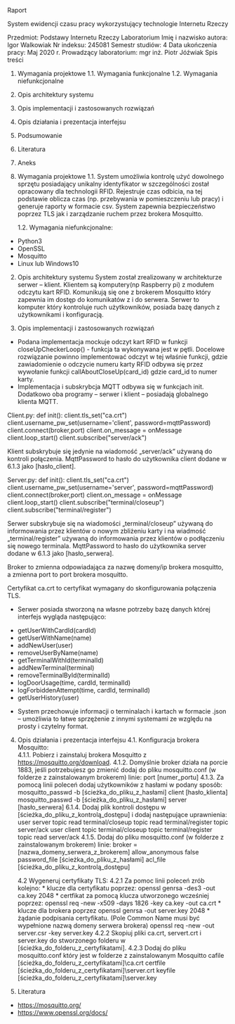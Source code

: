 Raport



System ewidencji czasu pracy
wykorzystujący technologie Internetu Rzeczy














Przedmiot:	Podstawy Internetu Rzeczy
	Laboratorium
Imię i nazwisko autora:	Igor Walkowiak
Nr indeksu:	245081
Semestr studiów:	4
Data ukończenia pracy:	Maj 2020 r.
Prowadzący laboratorium:	mgr inż. Piotr Jóźwiak
Spis treści

1. Wymagania projektowe
	1.1. Wymagania funkcjonalne
	1.2. Wymagania niefunkcjonalne
2. Opis architektury systemu
3. Opis implementacji i zastosowanych rozwiązań
4. Opis działania i prezentacja interfejsu
5. Podsumowanie
6. Literatura
7. Aneks


































1. Wymagania projektowe
	1.1. System umożliwia kontrolę użyć dowolnego sprzętu posiadający unikalny identyfikator w szczególności został opracowany dla technologii RFID. Rejestruje czas odbicia, na tej podstawie oblicza czas (np. przebywania w pomieszczeniu lub pracy) i generuje raporty w formacie csv. System zapewnia bezpieczeństwo poprzez TLS jak i zarządzanie ruchem przez brokera Mosquitto.

	1.2. Wymagania niefunkcjonalne:
* Python3
* OpenSSL
* Mosquitto
* Linux lub Windows10

2. Opis architektury systemu
System został zrealizowany w architekturze serwer – klient. Klientem są komputery(np Raspberry pi) z modułem odczytu kart RFID. Komunikują się one z brokerem Mosquitto który zapewnia im dostęp do komunikatów z i do serwera. Serwer to komputer który kontroluje ruch użytkowników, posiada bazę danych z użytkownikami i konfiguracją. 

3. Opis implementacji i zastosowanych rozwiązań
* Podana implementacja mockuje odczyt kart RFID w funkcji  closeUpCheckerLoop() - funkcja ta wykonywana jest w pętli. Docelowe rozwiązanie powinno implementować odczyt w tej właśnie funkcji, gdzie zawiadomienie o odczycie numeru karty RFID odbywa się przez wywołanie funkcji callAboutCloseUp(card_id) gdzie card_id to numer karty.
* Implementacja i subskrybcja MQTT odbywa się w funkcjach init. Dodatkowo oba programy – serwer i klient – posiadają globalnego klienta MQTT.

Client.py:
	def init():
 	   client.tls_set("ca.crt")
	    client.username_pw_set(username='client', password=mqttPassword)
	    client.connect(broker,port)
	    client.on_message = onMessage
	    client.loop_start()
	    client.subscribe("server/ack")

Klient subskrybuje się jedynie na wiadomość „server/ack” używaną do kontroli połączenia. MqttPassword to hasło do użytkownika client dodane w 6.1.3 jako [hasło_client].

Server.py:
	def init():
	    client.tls_set("ca.crt")
	    client.username_pw_set(username='server', password=mqttPassword)
	    client.connect(broker,port)
	    client.on_message = onMessage
	    client.loop_start()
	    client.subscribe("terminal/closeup")
	    client.subscribe("terminal/register")

Serwer subskrybuje się na wiadomości „terminal/closeup” używaną do informowania przez klientów o nowym zbliżeniu karty i na wiadmość „terminal/register” używaną do informowania przez klientów o podłączeniu się nowego terminala. MqttPassword to hasło do użytkownika server dodane w 6.1.3 jako [hasło_serwera].

Broker to zmienna odpowiadająca za nazwę domeny/ip brokera mosquitto, a zmienna port to port brokera mosquitto.

Certyfikat ca.crt to certyfikat wymagany do skonfigurowania połączenia TLS.

* Serwer posiada stworzoną na własne potrzeby bazę danych której interfejs wygląda następująco:
- getUserWithCardId(cardId)
- getUserWithName(name)
- addNewUser(user)
- removeUserByName(name)
- getTerminalWithId(terminalId)
- addNewTerminal(terminal)
- removeTerminalById(terminalId)
- logDoorUsage(time, cardId, terminalId)
- logForbiddenAttempt(time, cardId, terminalId)
- getUserHistory(user)
* System przechowuje informacji o terminalach i kartach w formacie .json – umożliwia to łatwe sprzężenie z innymi systemami ze względu na prosty i czytelny format.

4. Opis działania i prezentacja interfejsu
	4.1. Konfiguracja brokera Mosquitto:	
		4.1.1. Pobierz i zainstaluj brokera Mosquitto z https://mosquitto.org/download.
		4.1.2. Domyślnie broker działa na porcie 1883, jeśli potrzebujesz go zmienić dodaj do pliku mosquitto.conf (w folderze z zainstalowanym brokerem) linie:
			port [numer_portu]
		4.1.3. Za pomocą linii poleceń dodaj użytkowników z hasłami w podany sposób:
			mosquitto_passwd -b [ścieżka_do_pliku_z_hasłami] client [hasło_klienta]
			mosquitto_passwd -b [ścieżka_do_pliku_z_hasłami] server [hasło_serwera]
		6.1.4. Dodaj plik kontroli dostępu w [ścieżka_do_pliku_z_kontrolą_dostępu] i dodaj następujące uprawnienia:
			user server
			topic read terminal/closeup
			topic read terminal/register
			topic server/ack
			user client
			topic terminal/closeup
			topic terminal/register
			topic read server/ack
		4.1.5. Dodaj do pliku mosquitto.conf (w folderze z zainstalowanym brokerem) linie:
			broker = [nazwa_domeny_serwera_z_brokerem]
			allow_anonymous false
			password_file [ścieżka_do_pliku_z_hasłami]
			acl_file [ścieżka_do_pliku_z_kontrolą_dostępu]

	4.2 Wygeneruj certyfikaty TLS:
		4.2.1 Za pomoc linii poleceń zrób kolejno:
		* klucze dla certyfikatu poprzez:
			openssl genrsa -des3 -out ca.key 2048
		* certfikat za pomocą klucza utworzonego wcześniej poprzez:
			openssl req -new -x509 -days 1826 -key ca.key -out ca.crt
		* klucze dla brokera poprzez
			openssl genrsa -out server.key 2048
		* żądanie podpisania certyfikatu. (Pole Common Name musi być wypełnione nazwą domeny serwera brokera)
			openssl req -new -out server.csr -key server.key
		4.2.2 Skopiuj pliki ca.crt, servert.crt i server.key do stworzonego folderu w [ścieżka_do_folderu_z_certyfikatami].
		4.2.3 Dodaj do pliku mosquitto.conf który jest w folderze z zainstalowanym Mosquitto
			cafile [ścieżka_do_folderu_z_certyfikatami]\ca.crt
			certfile [ścieżka_do_folderu_z_certyfikatami]\server.crt
			keyfile [ścieżka_do_folderu_z_certyfikatami]\server.key

5. Literatura
- https://mosquitto.org/
- https://www.openssl.org/docs/
